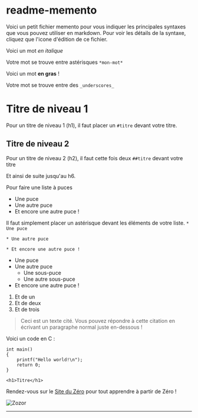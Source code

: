 # readme-memento
Voici un petit fichier memento pour vous indiquer les principales syntaxes que vous pouvez utiliser en markdown.
Pour voir les détails de la syntaxe, cliquez que l'icone d'édition de ce fichier.

Voici un mot *en italique* 

Votre mot se trouve entre astérisques `*mon-mot*`

Voici un mot __en gras__ ! 

Votre mot se trouve entre des `_underscores_` 

# Titre de niveau 1 
Pour un titre de niveau 1 (h1), il faut placer un `#titre` devant votre titre.

## Titre de niveau 2
Pour un titre de niveau 2 (h2), il faut cette fois deux `##titre` devant votre titre

Et ainsi de suite jusqu'au h6.

Pour faire une liste à puces  

* Une puce
* Une autre puce
* Et encore une autre puce !

Il faut simplement placer un astérisque devant les éléments de votre liste.
`* Une puce`

`* Une autre puce`

`* Et encore une autre puce !`


* Une puce
* Une autre puce
    * Une sous-puce
    * Une autre sous-puce
* Et encore une autre puce !

1. Et de un
2. Et de deux
3. Et de trois

> Ceci est un texte cité. Vous pouvez répondre
> à cette citation en écrivant un paragraphe
> normal juste en-dessous !

Voici un code en C :

    int main()
    {
        printf("Hello world!\n");
        return 0;
    }

`<h1>Titre</h1>`

Rendez-vous sur le [Site du Zéro](http://www.siteduzero.com) pour tout apprendre à partir de Zéro !

![Zozor](http://uploads.siteduzero.com/files/420001_421000/420263.png)

-----------------



